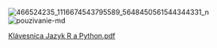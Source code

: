 
![466524235_1116674543795589_5648450561544344331_n](https://github.com/user-attachments/assets/7a40233c-851b-4935-9448-831f4f90250e)
![pouzivanie-md](https://github.com/user-attachments/assets/ac1e4699-ad22-4727-83df-6f6a2800a616)

[Klávesnica Jazyk R a Python.pdf](https://github.com/user-attachments/files/17934332/Klavesnica.Jazyk.R.a.Python.pdf)

